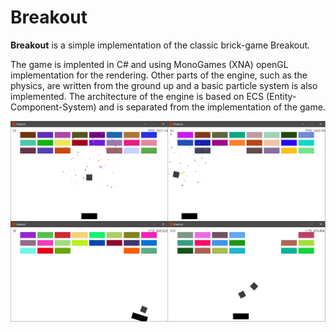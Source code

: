 # Breakout

**Breakout** is a simple implementation of the classic brick-game Breakout.

The game is implented in C# and using MonoGames (XNA) openGL implementation for the rendering. Other parts of the engine, such as the physics, are written from the ground up and a basic particle system is also implemented. The architecture of the engine is based on ECS (Entity-Component-System) and is separated from the implementation of the game.


![Screenshot](images/screen.png)